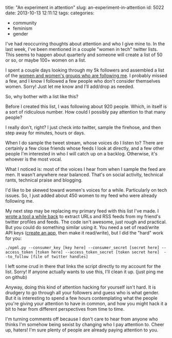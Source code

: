 title: "An experiment in attention"
slug: an-experiment-in-attention
id: 5022
date: 2013-10-13 12:11:12
tags: 
categories: 
- community
- feminism
- gender

I've had reoccurring thoughts about attention and who I give mine to. In the last week, I've been mentioned in a couple "women in tech" twitter lists. This seems to happen about quarterly and someone will create a list of 50 or so, or maybe 100+ women on a list.

I spent a couple days looking through my 5k followers and assembled a list of the [women and women's groups who are following me](https://twitter.com/selenamarie/lists/womentofollow). I probably missed a few, and I know I followed a few people who don't consider themselves women. Sorry! Just let me know and I'll add/drop as needed.

So, why bother with a list like this?

Before I created this list, I was following about 920 people. Which, in itself is a sort of ridiculous number. How could I possibly pay attention to that many people?

I really don't, right? I just check into twitter, sample the firehose, and then step away for minutes, hours or days.

When I do sample the tweet stream, whose voices do I listen to? There are certainly a few close friends whose feeds I look at directly, and a few other people I'm interested in who I will catch up on a backlog. Otherwise, it's whoever is the most vocal.

What I noticed is: most of the voices I hear from when I sample the feed are men. It wasn't anywhere near balanced. That's on social activity, technical rants, technical praise and blogging.

I'd like to be skewed toward women's voices for a while. Particularly on tech issues. So, I just added about 450 women to my feed who were already following me.

My next step may be replacing my primary feed with this list I've made. I [wrote a tool a while back](https://github.com/selenamarie/keepup) to extract URLs and RSS feeds from my friend's twitter profiles and feeds. The code isn't awesome, just rough and practical. But you could do something similar using it. You need a set of read/write API keys ([create an app](https://dev.twitter.com/apps), then make it read/write), but I did the "hard" work for you:

    ./opml.py --consumer_key [key here] --consumer_secret [secret here] --access_token [token here] --access_token_secret [token secret here]  --to_follow [file of twitter handles]

I left some crud in there that links the script directly to my account for the list. Sorry! If anyone actually wants to use this, I'll clean it up. (just ping me on github)

Anyway, doing this kind of attention hacking for yourself isn't hard. It is drudgery to go through all your followers and guess who is what gender. But it is interesting to spend a few hours contemplating what the people you're giving your attention to have in common, and how you might hack it a bit to hear from different perspectives from time to time.

I'm turning comments off because I don't care to hear from anyone who thinks I'm somehow being sexist by changing who I pay attention to. Cheer up, haters! I'm sure plenty of people are already paying attention to you.
